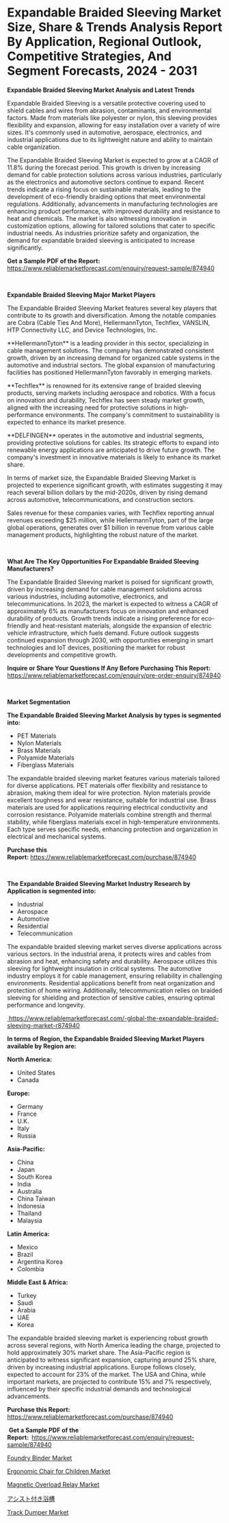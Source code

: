 <p><h1>Expandable Braided Sleeving Market Size, Share & Trends Analysis Report By Application, Regional Outlook, Competitive Strategies, And Segment Forecasts, 2024 - 2031</h1></p><p><strong>Expandable Braided Sleeving Market Analysis and Latest Trends</strong></p>
<p><p>Expandable Braided Sleeving is a versatile protective covering used to shield cables and wires from abrasion, contaminants, and environmental factors. Made from materials like polyester or nylon, this sleeving provides flexibility and expansion, allowing for easy installation over a variety of wire sizes. It's commonly used in automotive, aerospace, electronics, and industrial applications due to its lightweight nature and ability to maintain cable organization.</p><p>The Expandable Braided Sleeving Market is expected to grow at a CAGR of 11.8% during the forecast period. This growth is driven by increasing demand for cable protection solutions across various industries, particularly as the electronics and automotive sectors continue to expand. Recent trends indicate a rising focus on sustainable materials, leading to the development of eco-friendly braiding options that meet environmental regulations. Additionally, advancements in manufacturing technologies are enhancing product performance, with improved durability and resistance to heat and chemicals. The market is also witnessing innovation in customization options, allowing for tailored solutions that cater to specific industrial needs. As industries prioritize safety and organization, the demand for expandable braided sleeving is anticipated to increase significantly.</p></p>
<p><strong>Get a Sample PDF of the Report:&nbsp;</strong> <a href="https://www.reliablemarketforecast.com/enquiry/request-sample/874940">https://www.reliablemarketforecast.com/enquiry/request-sample/874940</a></p>
<p>&nbsp;</p>
<p><strong>Expandable Braided Sleeving Major Market Players</strong></p>
<p><p>The Expandable Braided Sleeving Market features several key players that contribute to its growth and diversification. Among the notable companies are Cobra (Cable Ties And More), HellermannTyton, Techflex, VANSLIN, HTP Connectivity LLC, and Device Technologies, Inc.</p><p>**HellermannTyton** is a leading provider in this sector, specializing in cable management solutions. The company has demonstrated consistent growth, driven by an increasing demand for organized cable systems in the automotive and industrial sectors. The global expansion of manufacturing facilities has positioned HellermannTyton favorably in emerging markets.</p><p>**Techflex** is renowned for its extensive range of braided sleeving products, serving markets including aerospace and robotics. With a focus on innovation and durability, Techflex has seen steady market growth, aligned with the increasing need for protective solutions in high-performance environments. The company's commitment to sustainability is expected to enhance its market presence.</p><p>**DELFINGEN** operates in the automotive and industrial segments, providing protective solutions for cables. Its strategic efforts to expand into renewable energy applications are anticipated to drive future growth. The company's investment in innovative materials is likely to enhance its market share.</p><p>In terms of market size, the Expandable Braided Sleeving Market is projected to experience significant growth, with estimates suggesting it may reach several billion dollars by the mid-2020s, driven by rising demand across automotive, telecommunications, and construction sectors.</p><p>Sales revenue for these companies varies, with Techflex reporting annual revenues exceeding $25 million, while HellermannTyton, part of the large global operations, generates over $1 billion in revenue from various cable management products, highlighting the robust nature of the market.</p></p>
<p>&nbsp;</p>
<p><strong>What Are The Key Opportunities For Expandable Braided Sleeving Manufacturers?</strong></p>
<p><p>The Expandable Braided Sleeving market is poised for significant growth, driven by increasing demand for cable management solutions across various industries, including automotive, electronics, and telecommunications. In 2023, the market is expected to witness a CAGR of approximately 6% as manufacturers focus on innovation and enhanced durability of products. Growth trends indicate a rising preference for eco-friendly and heat-resistant materials, alongside the expansion of electric vehicle infrastructure, which fuels demand. Future outlook suggests continued expansion through 2030, with opportunities emerging in smart technologies and IoT devices, positioning the market for robust developments and competitive growth.</p></p>
<p><strong>Inquire or Share Your Questions If Any Before Purchasing This Report:</strong> <a href="https://www.reliablemarketforecast.com/enquiry/pre-order-enquiry/874940">https://www.reliablemarketforecast.com/enquiry/pre-order-enquiry/874940</a></p>
<p>&nbsp;</p>
<p><strong>Market Segmentation</strong></p>
<p><strong>The Expandable Braided Sleeving Market Analysis by types is segmented into:</strong></p>
<p><ul><li>PET Materials</li><li>Nylon Materials</li><li>Brass Materials</li><li>Polyamide Materials</li><li>Fiberglass Materials</li></ul></p>
<p><p>The expandable braided sleeving market features various materials tailored for diverse applications. PET materials offer flexibility and resistance to abrasion, making them ideal for wire protection. Nylon materials provide excellent toughness and wear resistance, suitable for industrial use. Brass materials are used for applications requiring electrical conductivity and corrosion resistance. Polyamide materials combine strength and thermal stability, while fiberglass materials excel in high-temperature environments. Each type serves specific needs, enhancing protection and organization in electrical and mechanical systems.</p></p>
<p><strong>Purchase this Report:&nbsp;</strong><a href="https://www.reliablemarketforecast.com/purchase/874940">https://www.reliablemarketforecast.com/purchase/874940</a></p>
<p>&nbsp;</p>
<p><strong>The Expandable Braided Sleeving Market Industry Research by Application is segmented into:</strong></p>
<p><ul><li>Industrial</li><li>Aerospace</li><li>Automotive</li><li>Residential</li><li>Telecommunication</li></ul></p>
<p><p>The expandable braided sleeving market serves diverse applications across various sectors. In the industrial arena, it protects wires and cables from abrasion and heat, enhancing safety and durability. Aerospace utilizes this sleeving for lightweight insulation in critical systems. The automotive industry employs it for cable management, ensuring reliability in challenging environments. Residential applications benefit from neat organization and protection of home wiring. Additionally, telecommunication relies on braided sleeving for shielding and protection of sensitive cables, ensuring optimal performance and longevity.</p></p>
<p><a href="https://www.reliablemarketforecast.com/-global-the-expandable-braided-sleeving-market-r874940">&nbsp;https://www.reliablemarketforecast.com/-global-the-expandable-braided-sleeving-market-r874940</a></p>
<p><strong>In terms of Region, the Expandable Braided Sleeving Market Players available by Region are:</strong></p>
<p>
    <p> <strong> North America: </strong>
        <ul>
            <li>United States</li>
            <li>Canada</li>
        </ul>
        </p> 
    <p> <strong> Europe: </strong>
        <ul>
            <li>Germany</li>
            <li>France</li>
            <li>U.K.</li>
            <li>Italy</li>
            <li>Russia</li>
        </ul>
        </p> 
    <p> <strong> Asia-Pacific: </strong>
        <ul>
            <li>China</li>
            <li>Japan</li>
            <li>South Korea</li>
            <li>India</li>
            <li>Australia</li>
            <li>China Taiwan</li>
            <li>Indonesia</li>
            <li>Thailand</li>
            <li>Malaysia</li>
        </ul>
        </p> 
    <p> <strong> Latin America: </strong>
        <ul>
            <li>Mexico</li>
            <li>Brazil</li>
            <li>Argentina Korea</li>
            <li>Colombia</li>
        </ul>
        </p> 
    <p> <strong> Middle East & Africa: </strong>
        <ul>
            <li>Turkey</li>
            <li>Saudi</li>
            <li>Arabia</li>
            <li>UAE</li>
            <li>Korea</li>
        </ul>
    </p>
    </p>
<p><p>The expandable braided sleeving market is experiencing robust growth across several regions, with North America leading the charge, projected to hold approximately 30% market share. The Asia-Pacific region is anticipated to witness significant expansion, capturing around 25% share, driven by increasing industrial applications. Europe follows closely, expected to account for 23% of the market. The USA and China, while important markets, are projected to contribute 15% and 7% respectively, influenced by their specific industrial demands and technological advancements.</p></p>
<p><strong>Purchase this Report: </strong><a href="https://www.reliablemarketforecast.com/purchase/874940">https://www.reliablemarketforecast.com/purchase/874940</a></p>
<p>&nbsp;<strong>Get a Sample PDF of the Report:&nbsp;&nbsp;</strong><a href="https://www.reliablemarketforecast.com/enquiry/request-sample/874940">https://www.reliablemarketforecast.com/enquiry/request-sample/874940</a></p>
<p><strong></strong></p>
<p><p><a href="https://www.linkedin.com/pulse/analyzing-key-drivers-foundry-binder-market-trends-future-outlook-njwlf?trackingId=coL8kIHaSh6BQm8ldFajow%3D%3D">Foundry Binder Market</a></p><p><a href="https://github.com/BryceTownsendr/Market-Research-Report-List-6/blob/main/ergonomic-chair-for-children-market.md">Ergonomic Chair for Children Market</a></p><p><a href="https://medium.com/@kareeout89567/the-global-magnetic-overload-relay-market-is-projected-to-experience-an-annual-growth-rate-of-11-5-984879284516?postPublishedType=initial">Magnetic Overload Relay Market</a></p><p><a href="https://medium.com/@melliestracke2023/assisted-bath-tubs-market-%E3%81%AF-%E3%82%B3%E3%82%B9%E3%83%88%E7%AE%A1%E7%90%86%E3%81%A8%E5%8A%B9%E7%8E%87%E5%90%91%E4%B8%8A%E3%82%92%E5%84%AA%E5%85%88%E3%81%97%E3%81%BE%E3%81%99-%E3%81%95%E3%82%89%E3%81%AB-%E5%A0%B1%E5%91%8A%E6%9B%B8%E3%81%AF%E5%B8%82%E5%A0%B4%E3%81%AE%E9%9C%80%E8%A6%81%E9%9D%A2%E3%81%A8%E4%BE%9B%E7%B5%A6%E9%9D%A2%E3%81%AE%E4%B8%A1%E6%96%B9%E3%82%92%E3%82%AB%E3%83%90%E3%83%BC%E3%81%97%E3%81%A6%E3%81%84%E3%81%BE%E3%81%99-assisted-bath-tubs-7678706d0f60">アシスト付き浴槽</a></p><p><a href="https://www.linkedin.com/pulse/track-dumper-market-global-regional-analysis-focus-end-user-8qryf?trackingId=Y76ldQdsSPGBpTRMmeUthg%3D%3D">Track Dumper Market</a></p></p>